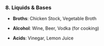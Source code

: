 ### **8. Liquids & Bases**

- **Broths**: Chicken Stock, Vegetable Broth
    
- **Alcohol**: Wine, Beer, Vodka (for cooking)
    
- **Acids**: Vinegar, Lemon Juice